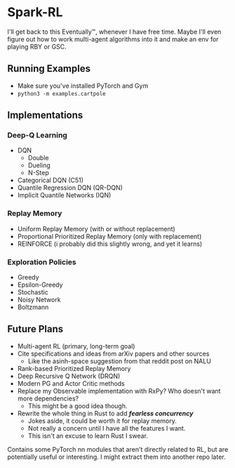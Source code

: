 # Spark-RL
I'll get back to this Eventually™, whenever I have free time. Maybe I'll even
figure out how to work multi-agent algorithms into it and make an env for
playing RBY or GSC.

## Running Examples
* Make sure you've installed PyTorch and Gym
* `python3 -m examples.cartpole`

## Implementations

### Deep-Q Learning
* DQN
    * Double
    * Dueling
    * N-Step
* Categorical DQN (C51)
* Quantile Regression DQN (QR-DQN)
* Implicit Quantile Networks (IQN)

### Replay Memory
* Uniform Replay Memory (with or without replacement)
* Proportional Prioritized Replay Memory (only with replacement)
* REINFORCE (i probably did this slightly wrong, and yet it learns)

### Exploration Policies
* Greedy
* Epsilon-Greedy
* Stochastic
* Noisy Network
* Boltzmann

## Future Plans
* Multi-agent RL (primary, long-term goal)
* Cite specifications and ideas from arXiv papers and other sources
    * Like the asinh-space suggestion from that reddit post on NALU
* Rank-based Prioritized Replay Memory
* Deep Recursive Q Network (DRQN)
* Modern PG and Actor Critic methods
* Replace my Observable implementation with RxPy? Who doesn't want more dependencies?
    * This might be a good idea though.
* Rewrite the whole thing in Rust to add ***fearless concurrency***
    * Jokes aside, it could be worth it for replay memory.
    * Not really a concern until I have all the features I want.
    * This isn't an excuse to learn Rust I swear.

Contains some PyTorch nn modules that aren't directly related to RL, but
are potentially useful or interesting. I might extract them into another repo
later.
